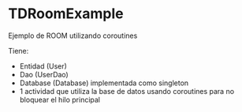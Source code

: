 # TDRoomExample
Ejemplo de ROOM utilizando coroutines

Tiene:
- Entidad (User)
- Dao (UserDao)
- Database (Database) implementada como singleton
- 1 actividad que utiliza la base de datos usando coroutines para no bloquear el hilo principal

